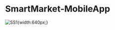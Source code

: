 # SmartMarket-MobileApp

![SS1](https://user-images.githubusercontent.com/29532729/62936285-14210180-bdd2-11e9-8f71-64b381e1beb2.jpg){width:640px;}

